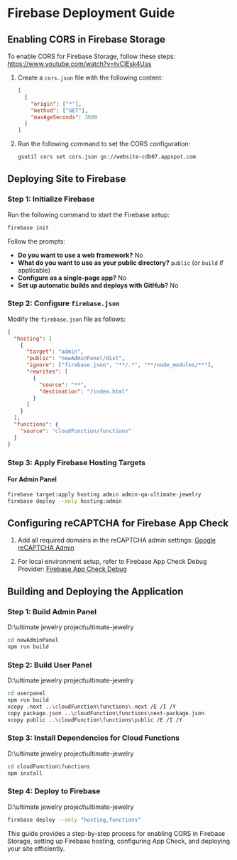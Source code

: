 # Firebase Deployment Guide

## Enabling CORS in Firebase Storage

To enable CORS for Firebase Storage, follow these steps:
https://www.youtube.com/watch?v=tvCIEsk4Uas

1. Create a `cors.json` file with the following content:

   ```json
   [
     {
       "origin": ["*"],
       "method": ["GET"],
       "maxAgeSeconds": 3600
     }
   ]
   ```

2. Run the following command to set the CORS configuration:
   ```sh
   gsutil cors set cors.json gs://website-cdb07.appspot.com
   ```

## Deploying Site to Firebase

### Step 1: Initialize Firebase

Run the following command to start the Firebase setup:

```sh
firebase init
```

Follow the prompts:

- **Do you want to use a web framework?** No
- **What do you want to use as your public directory?** `public` (or `build` if applicable)
- **Configure as a single-page app?** No
- **Set up automatic builds and deploys with GitHub?** No

### Step 2: Configure `firebase.json`

Modify the `firebase.json` file as follows:

```json
{
  "hosting": [
    {
      "target": "admin",
      "public": "newAdminPanel/dist",
      "ignore": ["firebase.json", "**/.*", "**/node_modules/**"],
      "rewrites": [
        {
          "source": "**",
          "destination": "/index.html"
        }
      ]
    }
  ],
  "functions": {
    "source": "cloudFunction/functions"
  }
}
```

### Step 3: Apply Firebase Hosting Targets

#### For Admin Panel

```sh
firebase target:apply hosting admin admin-qa-ultimate-jewelry
firebase deploy --only hosting:admin
```

## Configuring reCAPTCHA for Firebase App Check

1. Add all required domains in the reCAPTCHA admin settings:
   [Google reCAPTCHA Admin](https://www.google.com/recaptcha/admin/site/702004182/settings)

2. For local environment setup, refer to Firebase App Check Debug Provider:
   [Firebase App Check Debug](https://firebase.google.com/docs/app-check/web/debug-provider?authuser=0#web-modular-api)

## Building and Deploying the Application

### Step 1: Build Admin Panel

D:\ultimate jewelry project\ultimate-jewelry

```sh
cd newAdminPanel
npm run build
```

### Step 2: Build User Panel

D:\ultimate jewelry project\ultimate-jewelry

```sh
cd userpanel
npm run build
xcopy .next ..\cloudFunction\functions\.next /E /I /Y
copy package.json ..\cloudFunction\functions\next-package.json
xcopy public ..\cloudFunction\functions\public /E /I /Y
```

### Step 3: Install Dependencies for Cloud Functions

D:\ultimate jewelry project\ultimate-jewelry

```sh
cd cloudFunction\functions
npm install
```

### Step 4: Deploy to Firebase

D:\ultimate jewelry project\ultimate-jewelry

```sh
firebase deploy --only "hosting,functions"
```

This guide provides a step-by-step process for enabling CORS in Firebase Storage, setting up Firebase hosting, configuring App Check, and deploying your site efficiently.
